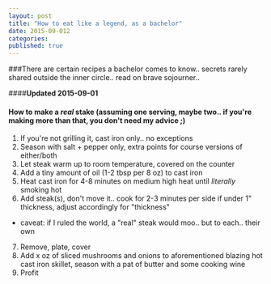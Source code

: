 ```yaml
---
layout: post
title: "How to eat like a legend, as a bachelor"
date: 2015-09-012
categories: 
published: true 
---
```


###There are certain recipes a bachelor comes to know.. secrets rarely shared outside the inner circle.. read on brave sojourner..

####**Updated 2015-09-01**

#### How to make a *real* stake (assuming one serving, maybe two.. if you're making more than that, you don't need my advice ;)

1. If you're not grilling it, cast iron only.. no exceptions
2. Season with salt + pepper only, extra points for course versions of either/both
3. Let steak warm up to room temperature, covered on the counter
4. Add a tiny amount of oil (1-2 tbsp per 8 oz) to cast iron
5. Heat cast iron for 4-8 minutes on medium high heat until *literally* smoking hot
6. Add steak(s), don't move it.. cook for 2-3 minutes per side if under 1" thickness, adjust accordingly for "thickness"
 * caveat: if I ruled the world, a "real" steak would moo.. but to each.. their own
7. Remove, plate, cover
8. Add x oz of sliced mushrooms and onions to aforementioned blazing hot cast iron skillet, season with a pat of butter and some cooking wine
9. Profit